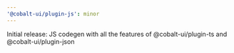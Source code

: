 ```yaml
---
'@cobalt-ui/plugin-js': minor
---
```


Initial release: JS codegen with all the features of @cobalt-ui/plugin-ts and @cobalt-ui/plugin-json
